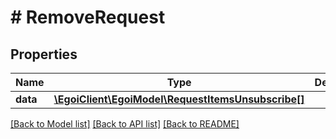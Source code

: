 # # RemoveRequest

## Properties

Name | Type | Description | Notes
------------ | ------------- | ------------- | -------------
**data** | [**\EgoiClient\EgoiModel\RequestItemsUnsubscribe[]**](RequestItemsUnsubscribe.md) |  | [optional]

[[Back to Model list]](../../README.md#models) [[Back to API list]](../../README.md#endpoints) [[Back to README]](../../README.md)
